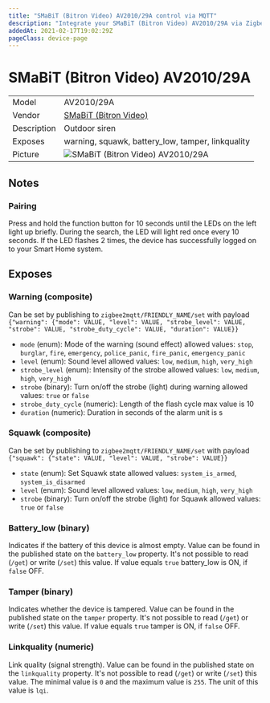 ```yaml
---
title: "SMaBiT (Bitron Video) AV2010/29A control via MQTT"
description: "Integrate your SMaBiT (Bitron Video) AV2010/29A via Zigbee2MQTT with whatever smart home infrastructure you are using without the vendor's bridge or gateway."
addedAt: 2021-02-17T19:02:29Z
pageClass: device-page
---
```


<!-- !!!! -->
<!-- ATTENTION: This file is auto-generated through docgen! -->
<!-- You can only edit the "Notes"-Section between the two comment lines "Notes BEGIN" and "Notes END". -->
<!-- Do not use h1 or h2 heading within "## Notes"-Section. -->
<!-- !!!! -->

# SMaBiT (Bitron Video) AV2010/29A

|     |     |
|-----|-----|
| Model | AV2010/29A  |
| Vendor  | [SMaBiT (Bitron Video)](/supported-devices/#v=SMaBiT%20(Bitron%20Video))  |
| Description | Outdoor siren |
| Exposes | warning, squawk, battery_low, tamper, linkquality |
| Picture | ![SMaBiT (Bitron Video) AV2010/29A](https://www.zigbee2mqtt.io/images/devices/AV2010-29A.jpg) |


<!-- Notes BEGIN: You can edit here. Add "## Notes" headline if not already present. -->
## Notes

### Pairing

Press and hold the function button for 10 seconds until the LEDs on the left light up briefly. During the search, the
LED will light red once every 10 seconds. If the LED flashes 2 times, the device has successfully logged on to your
Smart Home system.
<!-- Notes END: Do not edit below this line -->



## Exposes

### Warning (composite)
Can be set by publishing to `zigbee2mqtt/FRIENDLY_NAME/set` with payload `{"warning": {"mode": VALUE, "level": VALUE, "strobe_level": VALUE, "strobe": VALUE, "strobe_duty_cycle": VALUE, "duration": VALUE}}`
- `mode` (enum): Mode of the warning (sound effect) allowed values: `stop`, `burglar`, `fire`, `emergency`, `police_panic`, `fire_panic`, `emergency_panic`
- `level` (enum): Sound level allowed values: `low`, `medium`, `high`, `very_high`
- `strobe_level` (enum): Intensity of the strobe allowed values: `low`, `medium`, `high`, `very_high`
- `strobe` (binary): Turn on/off the strobe (light) during warning allowed values: `true` or `false`
- `strobe_duty_cycle` (numeric): Length of the flash cycle max value is 10
- `duration` (numeric): Duration in seconds of the alarm unit is s

### Squawk (composite)
Can be set by publishing to `zigbee2mqtt/FRIENDLY_NAME/set` with payload `{"squawk": {"state": VALUE, "level": VALUE, "strobe": VALUE}}`
- `state` (enum): Set Squawk state allowed values: `system_is_armed`, `system_is_disarmed`
- `level` (enum): Sound level allowed values: `low`, `medium`, `high`, `very_high`
- `strobe` (binary): Turn on/off the strobe (light) for Squawk allowed values: `true` or `false`

### Battery_low (binary)
Indicates if the battery of this device is almost empty.
Value can be found in the published state on the `battery_low` property.
It's not possible to read (`/get`) or write (`/set`) this value.
If value equals `true` battery_low is ON, if `false` OFF.

### Tamper (binary)
Indicates whether the device is tampered.
Value can be found in the published state on the `tamper` property.
It's not possible to read (`/get`) or write (`/set`) this value.
If value equals `true` tamper is ON, if `false` OFF.

### Linkquality (numeric)
Link quality (signal strength).
Value can be found in the published state on the `linkquality` property.
It's not possible to read (`/get`) or write (`/set`) this value.
The minimal value is `0` and the maximum value is `255`.
The unit of this value is `lqi`.

